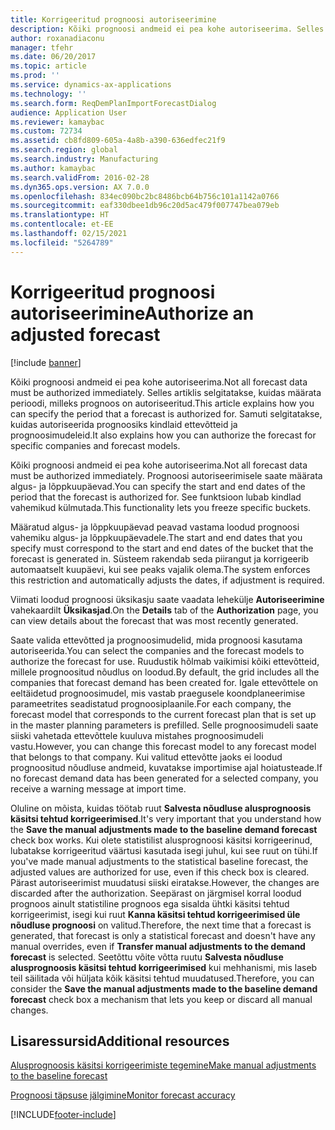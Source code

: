 ```yaml
---
title: Korrigeeritud prognoosi autoriseerimine
description: Kõiki prognoosi andmeid ei pea kohe autoriseerima. Selles artiklis selgitatakse, kuidas määrata perioodi, milleks prognoos on autoriseeritud. Samuti selgitatakse, kuidas autoriseerida prognoosiks kindlaid ettevõtteid ja prognoosimudeleid.
author: roxanadiaconu
manager: tfehr
ms.date: 06/20/2017
ms.topic: article
ms.prod: ''
ms.service: dynamics-ax-applications
ms.technology: ''
ms.search.form: ReqDemPlanImportForecastDialog
audience: Application User
ms.reviewer: kamaybac
ms.custom: 72734
ms.assetid: cb8fd809-605a-4a8b-a390-636edfec21f9
ms.search.region: global
ms.search.industry: Manufacturing
ms.author: kamaybac
ms.search.validFrom: 2016-02-28
ms.dyn365.ops.version: AX 7.0.0
ms.openlocfilehash: 834ec090bc2bc8486bcb64b756c101a1142a0766
ms.sourcegitcommit: eaf330dbee1db96c20d5ac479f007747bea079eb
ms.translationtype: HT
ms.contentlocale: et-EE
ms.lasthandoff: 02/15/2021
ms.locfileid: "5264789"
---
```

# <a name="authorize-an-adjusted-forecast"></a><span data-ttu-id="11f35-105">Korrigeeritud prognoosi autoriseerimine</span><span class="sxs-lookup"><span data-stu-id="11f35-105">Authorize an adjusted forecast</span></span>

[!include [banner](../includes/banner.md)]

<span data-ttu-id="11f35-106">Kõiki prognoosi andmeid ei pea kohe autoriseerima.</span><span class="sxs-lookup"><span data-stu-id="11f35-106">Not all forecast data must be authorized immediately.</span></span> <span data-ttu-id="11f35-107">Selles artiklis selgitatakse, kuidas määrata perioodi, milleks prognoos on autoriseeritud.</span><span class="sxs-lookup"><span data-stu-id="11f35-107">This article explains how you can specify the period that a forecast is authorized for.</span></span> <span data-ttu-id="11f35-108">Samuti selgitatakse, kuidas autoriseerida prognoosiks kindlaid ettevõtteid ja prognoosimudeleid.</span><span class="sxs-lookup"><span data-stu-id="11f35-108">It also explains how you can authorize the forecast for specific companies and forecast models.</span></span>

<span data-ttu-id="11f35-109">Kõiki prognoosi andmeid ei pea kohe autoriseerima.</span><span class="sxs-lookup"><span data-stu-id="11f35-109">Not all forecast data must be authorized immediately.</span></span> <span data-ttu-id="11f35-110">Prognoosi autoriseerimisele saate määrata algus- ja lõppkuupäevad.</span><span class="sxs-lookup"><span data-stu-id="11f35-110">You can specify the start and end dates of the period that the forecast is authorized for.</span></span> <span data-ttu-id="11f35-111">See funktsioon lubab kindlad vahemikud külmutada.</span><span class="sxs-lookup"><span data-stu-id="11f35-111">This functionality lets you freeze specific buckets.</span></span> 

<span data-ttu-id="11f35-112">Määratud algus- ja lõppkuupäevad peavad vastama loodud prognoosi vahemiku algus‑ ja lõppkuupäevadele.</span><span class="sxs-lookup"><span data-stu-id="11f35-112">The start and end dates that you specify must correspond to the start and end dates of the bucket that the forecast is generated in.</span></span> <span data-ttu-id="11f35-113">Süsteem rakendab seda piirangut ja korrigeerib automaatselt kuupäevi, kui see peaks vajalik olema.</span><span class="sxs-lookup"><span data-stu-id="11f35-113">The system enforces this restriction and automatically adjusts the dates, if adjustment is required.</span></span> 

<span data-ttu-id="11f35-114">Viimati loodud prognoosi üksikasju saate vaadata lehekülje **Autoriseerimine** vahekaardilt **Üksikasjad**.</span><span class="sxs-lookup"><span data-stu-id="11f35-114">On the **Details** tab of the **Authorization** page, you can view details about the forecast that was most recently generated.</span></span> 

<span data-ttu-id="11f35-115">Saate valida ettevõtted ja prognoosimudelid, mida prognoosi kasutama autoriseerida.</span><span class="sxs-lookup"><span data-stu-id="11f35-115">You can select the companies and the forecast models to authorize the forecast for use.</span></span> <span data-ttu-id="11f35-116">Ruudustik hõlmab vaikimisi kõiki ettevõtteid, millele prognoositud nõudlus on loodud.</span><span class="sxs-lookup"><span data-stu-id="11f35-116">By default, the grid includes all the companies that forecast demand has been created for.</span></span> <span data-ttu-id="11f35-117">Igale ettevõttele on eeltäidetud prognoosimudel, mis vastab praegusele koondplaneerimise parameetrites seadistatud prognoosiplaanile.</span><span class="sxs-lookup"><span data-stu-id="11f35-117">For each company, the forecast model that corresponds to the current forecast plan that is set up in the master planning parameters is prefilled.</span></span> <span data-ttu-id="11f35-118">Selle prognoosimudeli saate siiski vahetada ettevõttele kuuluva mistahes prognoosimudeli vastu.</span><span class="sxs-lookup"><span data-stu-id="11f35-118">However, you can change this forecast model to any forecast model that belongs to that company.</span></span> <span data-ttu-id="11f35-119">Kui valitud ettevõtte jaoks ei loodud prognoositud nõudluse andmeid, kuvatakse importimise ajal hoiatusteade.</span><span class="sxs-lookup"><span data-stu-id="11f35-119">If no forecast demand data has been generated for a selected company, you receive a warning message at import time.</span></span> 

<span data-ttu-id="11f35-120">Oluline on mõista, kuidas töötab ruut **Salvesta nõudluse alusprognoosis käsitsi tehtud korrigeerimised**.</span><span class="sxs-lookup"><span data-stu-id="11f35-120">It's very important that you understand how the **Save the manual adjustments made to the baseline demand forecast** check box works.</span></span> <span data-ttu-id="11f35-121">Kui olete statistilist alusprognoosi käsitsi korrigeerinud, lubatakse korrigeeritud väärtusi kasutada isegi juhul, kui see ruut on tühi.</span><span class="sxs-lookup"><span data-stu-id="11f35-121">If you've made manual adjustments to the statistical baseline forecast, the adjusted values are authorized for use, even if this check box is cleared.</span></span> <span data-ttu-id="11f35-122">Pärast autoriseerimist muudatusi siiski eiratakse.</span><span class="sxs-lookup"><span data-stu-id="11f35-122">However, the changes are discarded after the authorization.</span></span> <span data-ttu-id="11f35-123">Seepärast on järgmisel korral loodud prognoos ainult statistiline prognoos ega sisalda ühtki käsitsi tehtud korrigeerimist, isegi kui ruut **Kanna käsitsi tehtud korrigeerimised üle nõudluse prognoosi** on valitud.</span><span class="sxs-lookup"><span data-stu-id="11f35-123">Therefore, the next time that a forecast is generated, that forecast is only a statistical forecast and doesn't have any manual overrides, even if **Transfer manual adjustments to the demand forecast** is selected.</span></span> <span data-ttu-id="11f35-124">Seetõttu võite võtta ruutu **Salvesta nõudluse alusprognoosis käsitsi tehtud korrigeerimised** kui mehhanismi, mis laseb teil säilitada või hüljata kõik käsitsi tehtud muudatused.</span><span class="sxs-lookup"><span data-stu-id="11f35-124">Therefore, you can consider the **Save the manual adjustments made to the baseline demand forecast** check box a mechanism that lets you keep or discard all manual changes.</span></span>

<a name="additional-resources"></a><span data-ttu-id="11f35-125">Lisaressursid</span><span class="sxs-lookup"><span data-stu-id="11f35-125">Additional resources</span></span>
--------

[<span data-ttu-id="11f35-126">Alusprognoosis käsitsi korrigeerimiste tegemine</span><span class="sxs-lookup"><span data-stu-id="11f35-126">Make manual adjustments to the baseline forecast</span></span>](manual-adjustments-baseline-forecast.md)

[<span data-ttu-id="11f35-127">Prognoosi täpsuse jälgimine</span><span class="sxs-lookup"><span data-stu-id="11f35-127">Monitor forecast accuracy</span></span>](monitor-forecast-accuracy.md)





[!INCLUDE[footer-include](../../includes/footer-banner.md)]
